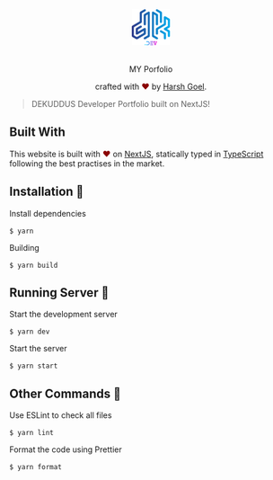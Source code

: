<div align="center">
  <img alt="DK_LOGO" src="docs/logo-colorful.svg" height="64" />
</div>

<br>
<p align="center">
MY Porfolio
</p>
<p align="center">
crafted with <span style="color: #8b0000;">&hearts;</span> by <a href="https://harshgoel.me">Harsh Goel</a>.
</p>

> DEKUDDUS Developer Portfolio built on NextJS!

## Built With

This website is built with <span style="color: #8b0000;">&hearts;</span> on [NextJS](https://nextjs.org/), statically typed in [TypeScript](https://www.typescriptlang.org/) following the best practises in the market.

## Installation 🔧

Install dependencies

```
$ yarn
```

Building

```
$ yarn build
```

## Running Server 🚀

Start the development server

```
$ yarn dev
```

Start the server

```
$ yarn start
```

## Other Commands 🚧

Use ESLint to check all files

```
$ yarn lint
```

Format the code using Prettier

```
$ yarn format
```

